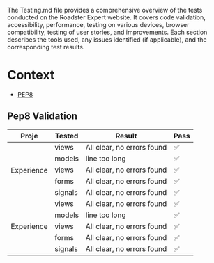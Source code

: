 The Testing.md file provides a comprehensive overview of the tests conducted on the Roadster Expert website. It covers code validation, accessibility, performance, testing on various devices, browser compatibility, testing of user stories, and improvements. Each section describes the tools used, any issues identified (if applicable), and the corresponding test results.

# Context

+ [PEP8](#pep8-validation)




## Pep8 Validation

<div class="table-responsive">
    <table class="table table-bordered">
        <thead>
            <tr>
                <th>Proje</th>
                <th>Tested</th>
                <th>Result</th>
                <th>Pass</th>
            </tr>
        </thead>
        <tbody>
            <tr>
                <td rowspan="6">Experience</td>
            </tr>
            <tr>
                <td>views</td>
                <td>All clear, no errors found</td>
                <td>✅</td>
            </tr>
            <tr>
                <td>models</td>
                <td>line too long</td>
                <td>✅</td>
            </tr>
            <tr>
                <td>views</td>
                <td>All clear, no errors found</td>
                <td>✅</td>
            </tr>
            <tr>
                <td>forms</td>
                <td>All clear, no errors found</td>
                <td>✅</td>
            </tr>
            <tr>
                <td>signals</td>
                <td>All clear, no errors found</td>
                <td>✅</td>
            </tr>
           <tr>
                <td rowspan="6">Experience</td>
            </tr>
            <tr>
                <td>views</td>
                <td>All clear, no errors found</td>
                <td>✅</td>
            </tr>
            <tr>
                <td>models</td>
                <td>line too long</td>
                <td>✅</td>
            </tr>
            <tr>
                <td>views</td>
                <td>All clear, no errors found</td>
                <td>✅</td>
            </tr>
            <tr>
                <td>forms</td>
                <td>All clear, no errors found</td>
                <td>✅</td>
            </tr>
            <tr>
                <td>signals</td>
                <td>All clear, no errors found</td>
                <td>✅</td>
            </tr>
        </tbody>
    </table>
</div>
